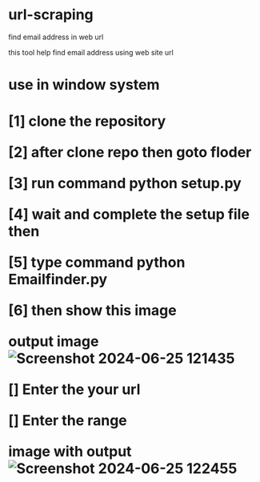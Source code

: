 # url-scraping
find email address in web url

this tool help find email address using web site url

<h1><b>use in window system </b> <h1>

[1] clone the repository

[2] after clone repo then goto floder 

[3] run command python setup.py

[4] wait and complete the setup file then 

[5] type command python Emailfinder.py 

[6] then show this image

output image 
![Screenshot 2024-06-25 121435](https://github.com/new-devloper/url-scraping/assets/159413492/10245c09-02e3-45ae-955b-0b73b7faaf23)

[] Enter the your url

[] Enter the range 

image with output
![Screenshot 2024-06-25 122455](https://github.com/new-devloper/url-scraping/assets/159413492/e022d288-73af-4012-98bd-90c66ffa6eab)


